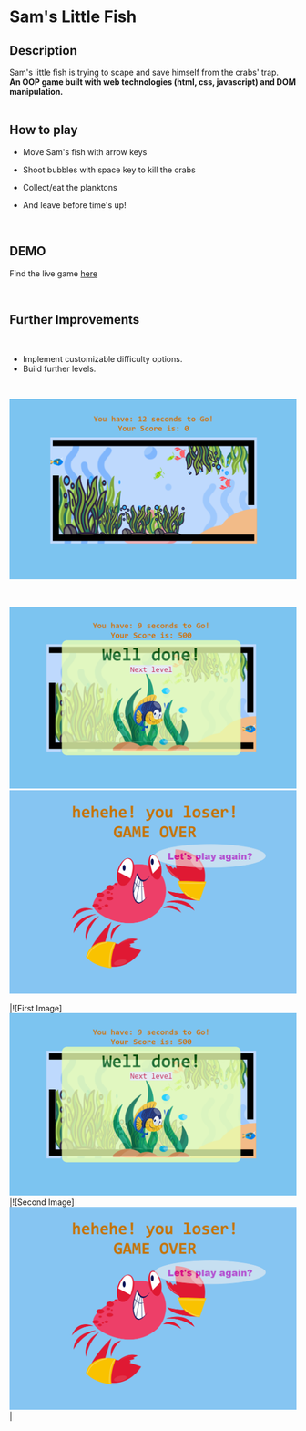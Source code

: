 

# Sam's Little Fish

## Description

Sam's little fish is trying to scape and save himself from the crabs' trap.  
**An OOP game built with web technologies (html, css, javascript) and DOM manipulation.**  
<br />

## How to play  

- Move Sam's fish with arrow keys  

- Shoot bubbles with space key to kill the crabs  

- Collect/eat the planktons  

- And leave before time's up!  
<br />

## DEMO
Find the live game [here](https://mog-rouhi.github.io/project-1-oop-game/)

<br />

## Further Improvements
<br />

- Implement customizable difficulty options. 
- Build further levels.
<br />

<p float="left">
  <img src="./img/screen-shots/screen-shot-1.png" alt="screen-shot-1" style="width=100%;" /> 
</p>

<br/>
<p float="left">
  <img src="./img/screen-shots/screen-shot-2.png" alt="screen-shot-1" style="width=50%;"/><img src="./img/screen-shots/screen-shot-3.png" alt="screen-shot-1" style="width=50%;"/> 
</p>

|![First Image]<img src="./img/screen-shots/screen-shot-2.png" alt="screen-shot-1" style="width=50%;"/>|![Second Image]<img src="./img/screen-shots/screen-shot-3.png" alt="screen-shot-1" style="width=50%;"/>|

